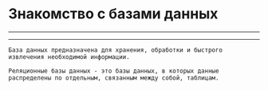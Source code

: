 # Знакомство с базами данных
---
---
`База данных предназначена для хранения, обработки и быстрого извлечения необходимой информации.`

`Реляционные базы данных - это базы данных, в которых данные распределены по отдельным, связанным между собой, таблицам.`